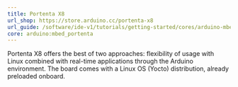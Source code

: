 ```yaml
---
title: Portenta X8
url_shop: https://store.arduino.cc/portenta-x8
url_guide: /software/ide-v1/tutorials/getting-started/cores/arduino-mbed_portenta
core: arduino:mbed_portenta
---
```


Portenta X8 offers the best of two approaches: flexibility of usage with Linux combined with real-time applications through the Arduino environment. The board comes with a Linux OS (Yocto) distribution, already preloaded onboard.